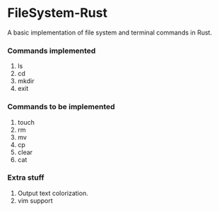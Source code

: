 # FileSystem-Rust

A basic implementation of file system and terminal commands in Rust.


### Commands implemented
1. ls
2. cd
3. mkdir
4. exit

### Commands to be implemented
1. touch
2. rm
3. mv
4. cp
5. clear
6. cat


### Extra stuff
1. Output text colorization.
2. vim support